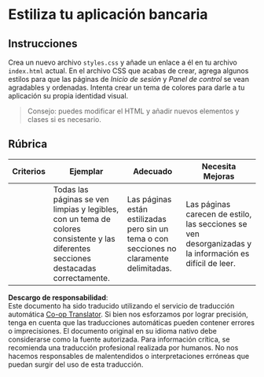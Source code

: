 <!--
CO_OP_TRANSLATOR_METADATA:
{
  "original_hash": "474f3ab1ee755ca980fc9104a0316e17",
  "translation_date": "2025-08-24T13:32:25+00:00",
  "source_file": "7-bank-project/2-forms/assignment.md",
  "language_code": "es"
}
-->
# Estiliza tu aplicación bancaria

## Instrucciones

Crea un nuevo archivo `styles.css` y añade un enlace a él en tu archivo `index.html` actual. En el archivo CSS que acabas de crear, agrega algunos estilos para que las páginas de *Inicio de sesión* y *Panel de control* se vean agradables y ordenadas. Intenta crear un tema de colores para darle a tu aplicación su propia identidad visual.

> Consejo: puedes modificar el HTML y añadir nuevos elementos y clases si es necesario.

## Rúbrica

| Criterios | Ejemplar                                                                                                               | Adecuado                                                                       | Necesita Mejoras                                                                             |
| --------- | ---------------------------------------------------------------------------------------------------------------------- | ------------------------------------------------------------------------------ | -------------------------------------------------------------------------------------------- |
|           | Todas las páginas se ven limpias y legibles, con un tema de colores consistente y las diferentes secciones destacadas correctamente. | Las páginas están estilizadas pero sin un tema o con secciones no claramente delimitadas. | Las páginas carecen de estilo, las secciones se ven desorganizadas y la información es difícil de leer. |

**Descargo de responsabilidad**:  
Este documento ha sido traducido utilizando el servicio de traducción automática [Co-op Translator](https://github.com/Azure/co-op-translator). Si bien nos esforzamos por lograr precisión, tenga en cuenta que las traducciones automáticas pueden contener errores o imprecisiones. El documento original en su idioma nativo debe considerarse como la fuente autorizada. Para información crítica, se recomienda una traducción profesional realizada por humanos. No nos hacemos responsables de malentendidos o interpretaciones erróneas que puedan surgir del uso de esta traducción.